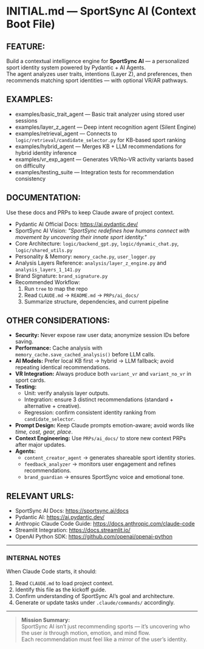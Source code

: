 # INITIAL.md — SportSync AI (Context Boot File)

## FEATURE:
Build a contextual intelligence engine for **SportSync AI** — a personalized sport identity system powered by Pydantic + AI Agents.  
The agent analyzes user traits, intentions (Layer Z), and preferences, then recommends matching sport identities — with optional VR/AR pathways.

## EXAMPLES:
- examples/basic_trait_agent — Basic trait analyzer using stored user sessions
- examples/layer_z_agent — Deep intent recognition agent (Silent Engine)
- examples/retrieval_agent — Connects to `logic/retrieval/candidate_selector.py` for KB-based sport ranking
- examples/hybrid_agent — Merges KB + LLM recommendations for hybrid identity inference
- examples/vr_exp_agent — Generates VR/No-VR activity variants based on difficulty
- examples/testing_suite — Integration tests for recommendation consistency

## DOCUMENTATION:
Use these docs and PRPs to keep Claude aware of project context.

- Pydantic AI Official Docs: https://ai.pydantic.dev/
- SportSync AI Vision: *"SportSync redefines how humans connect with movement by uncovering their innate sport identity."*
- Core Architecture: `logic/backend_gpt.py`, `logic/dynamic_chat.py`, `logic/shared_utils.py`
- Personality & Memory: `memory_cache.py`, `user_logger.py`
- Analysis Layers Reference: `analysis/layer_z_engine.py` and `analysis_layers_1_141.py`
- Brand Signature: `brand_signature.py`
- Recommended Workflow:  
  1. Run `tree` to map the repo  
  2. Read `CLAUDE.md` → `README.md` → `PRPs/ai_docs/`  
  3. Summarize structure, dependencies, and current pipeline

## OTHER CONSIDERATIONS:
- **Security:** Never expose raw user data; anonymize session IDs before saving.
- **Performance:** Cache analysis with `memory_cache.save_cached_analysis()` before LLM calls.
- **AI Models:** Prefer local KB first → hybrid → LLM fallback; avoid repeating identical recommendations.
- **VR Integration:** Always produce both `variant_vr` and `variant_no_vr` in sport cards.
- **Testing:**  
  - Unit: verify analysis layer outputs.  
  - Integration: ensure 3 distinct recommendations (standard + alternative + creative).  
  - Regression: confirm consistent identity ranking from `candidate_selector`.
- **Prompt Design:** Keep Claude prompts emotion-aware; avoid words like *time, cost, gear, place*.
- **Context Engineering:** Use `PRPs/ai_docs/` to store new context PRPs after major updates.
- **Agents:**  
  - `content_creator_agent` → generates shareable sport identity stories.  
  - `feedback_analyzer` → monitors user engagement and refines recommendations.  
  - `brand_guardian` → ensures SportSync voice and emotional tone.

## RELEVANT URLS:
- SportSync AI Docs: https://sportsync.ai/docs  
- Pydantic AI: https://ai.pydantic.dev/  
- Anthropic Claude Code Guide: https://docs.anthropic.com/claude-code  
- Streamlit Integration: https://docs.streamlit.io/  
- OpenAI Python SDK: https://github.com/openai/openai-python

---

### INTERNAL NOTES
When Claude Code starts, it should:
1. Read `CLAUDE.md` to load project context.  
2. Identify this file as the kickoff guide.  
3. Confirm understanding of SportSync AI’s goal and architecture.  
4. Generate or update tasks under `.claude/commands/` accordingly.

---

> **Mission Summary:**  
> SportSync AI isn’t just recommending sports — it’s uncovering who the user *is* through motion, emotion, and mind flow.  
> Each recommendation must feel like a mirror of the user’s identity.
